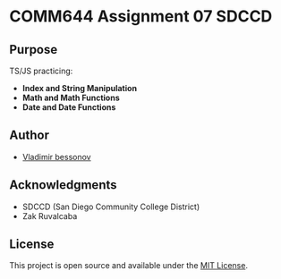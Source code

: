 # COMM644 Assignment 07 **SDCCD**

## Purpose

TS/JS practicing: 

- **Index and String Manipulation**
- **Math and Math Functions**
- **Date and Date Functions**

## Author

- [Vladimir bessonov](https://github.com/VladimirBessonov)

## Acknowledgments

- SDCCD (San Diego Community College District)
- Zak Ruvalcaba

## License

This project is open source and available under the [MIT License](LICENSE).